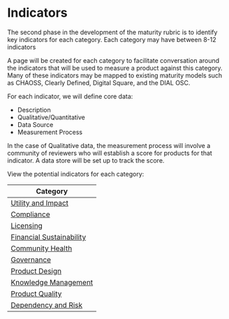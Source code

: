 # Indicators

The second phase in the development of the maturity rubric is to identify key 
indicators for each category. Each category may have between 8-12 indicators

A page will be created for each category to facilitate conversation around the
indicators that will be used to measure a product against this category. Many of
these indicators may be mapped to existing maturity models such as CHAOSS, Clearly Defined,
Digital Square, and the DIAL OSC. 

For each indicator, we will define core data:

  * Description
  * Qualitative/Quantitative
  * Data Source 
  * Measurement Process

In the case of Qualitative data, the measurement process will involve a community of 
reviewers who will establish a score for products for that indicator. A data store
will be set up to track the score. 

View the potential indicators for each category:

| Category | 
| --- | 
| [Utility and Impact](categories/utility.md#indicators) | 
| [Compliance](categories/compliance.md#indicators) | 
| [Licensing](categories/licensing.md#indicators) | 
| [Financial Sustainability](categories/sustainability.md#indicators) | 
| [Community Health](categories/community.md#indicators) | 
| [Governance](categories/governance.md#indicators) | 
| [Product Design](catgegories/design.md#indicators) | 
| [Knowledge Management](categories/knowledge.md#indicators) | 
| [Product Quality](categories/quality.md#indicators) | 
| [Dependency and Risk](categories/risk.md#indicators) | 


